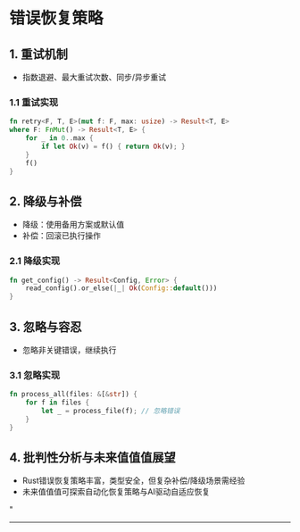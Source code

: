 ﻿# 错误恢复策略

## 1. 重试机制

- 指数退避、最大重试次数、同步/异步重试

### 1.1 重试实现

```rust
fn retry<F, T, E>(mut f: F, max: usize) -> Result<T, E>
where F: FnMut() -> Result<T, E> {
    for _ in 0..max {
        if let Ok(v) = f() { return Ok(v); }
    }
    f()
}
```

## 2. 降级与补偿

- 降级：使用备用方案或默认值
- 补偿：回滚已执行操作

### 2.1 降级实现

```rust
fn get_config() -> Result<Config, Error> {
    read_config().or_else(|_| Ok(Config::default()))
}
```

## 3. 忽略与容忍

- 忽略非关键错误，继续执行

### 3.1 忽略实现

```rust
fn process_all(files: &[&str]) {
    for f in files {
        let _ = process_file(f); // 忽略错误
    }
}
```

## 4. 批判性分析与未来值值值展望

- Rust错误恢复策略丰富，类型安全，但复杂补偿/降级场景需经验
- 未来值值值可探索自动化恢复策略与AI驱动自适应恢复

"

---

